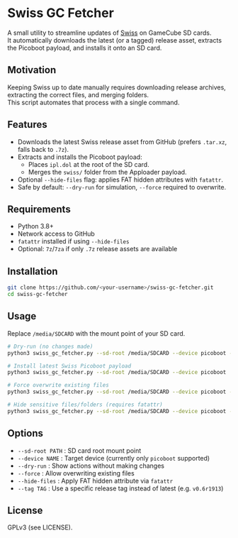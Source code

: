 # Swiss GC Fetcher

A small utility to streamline updates of [Swiss](https://github.com/emukidid/swiss-gc) on GameCube SD cards.  
It automatically downloads the latest (or a tagged) release asset, extracts the Picoboot payload, and installs it onto an SD card.

## Motivation

Keeping Swiss up to date manually requires downloading release archives, extracting the correct files, and merging folders.  
This script automates that process with a single command.

## Features

- Downloads the latest Swiss release asset from GitHub (prefers `.tar.xz`, falls back to `.7z`).
- Extracts and installs the Picoboot payload:
  - Places `ipl.dol` at the root of the SD card.
  - Merges the `swiss/` folder from the Apploader payload.
- Optional `--hide-files` flag: applies FAT hidden attributes with `fatattr`.
- Safe by default: `--dry-run` for simulation, `--force` required to overwrite.

## Requirements

- Python 3.8+
- Network access to GitHub
- `fatattr` installed if using `--hide-files`
- Optional: `7z`/`7za` if only `.7z` release assets are available

## Installation

```bash
git clone https://github.com/<your-username>/swiss-gc-fetcher.git
cd swiss-gc-fetcher
```

## Usage

Replace `/media/SDCARD` with the mount point of your SD card.

```bash
# Dry-run (no changes made)
python3 swiss_gc_fetcher.py --sd-root /media/SDCARD --device picoboot --dry-run

# Install latest Swiss Picoboot payload
python3 swiss_gc_fetcher.py --sd-root /media/SDCARD --device picoboot

# Force overwrite existing files
python3 swiss_gc_fetcher.py --sd-root /media/SDCARD --device picoboot --force

# Hide sensitive files/folders (requires fatattr)
python3 swiss_gc_fetcher.py --sd-root /media/SDCARD --device picoboot --hide-files
```

## Options

- `--sd-root PATH` : SD card root mount point
- `--device NAME` : Target device (currently only `picoboot` supported)
- `--dry-run` : Show actions without making changes
- `--force` : Allow overwriting existing files
- `--hide-files` : Apply FAT hidden attribute via `fatattr`
- `--tag TAG` : Use a specific release tag instead of latest (e.g. `v0.6r1913`)

## License

GPLv3 (see LICENSE).
